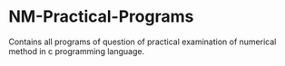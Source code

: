 # NM-Practical-Programs
Contains all programs of question of practical examination of numerical method in c programming language.
